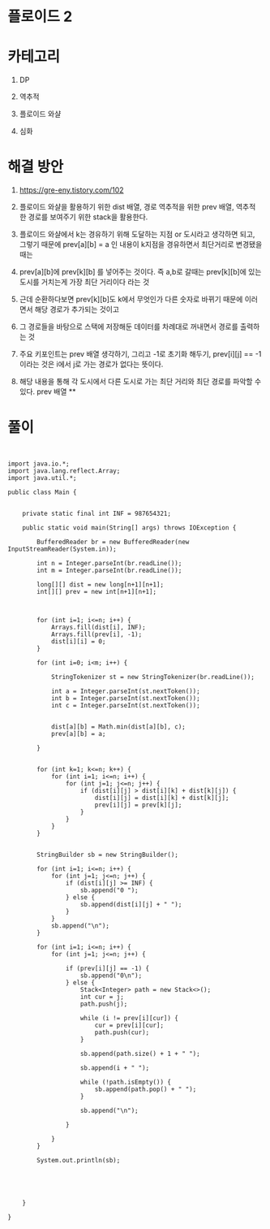 # 플로이드 2

# 카테고리

1. DP

2. 역추적

3. 플로이드 와샬

4. 심화

# 해결 방안

1. https://gre-eny.tistory.com/102

2. 플로이드 와샬을 활용하기 위한 dist 배열, 경로 역추적을 위한 prev 배열, 역추적 한 경로를 보여주기 위한 stack을 활용한다.

3. 플로이드 와샬에서 k는 경유하기 위해 도달하는 지점 or 도시라고 생각하면 되고, 그렇기 때문에 prev[a][b] = a 인 내용이 k지점을 경유하면서 최단거리로 변경됐을 때는

4. prev[a][b]에 prev[k][b] 를 넣어주는 것이다. 즉 a,b로 갈때는 prev[k][b]에 있는 도시를 거치는게 가장 최단 거리이다 라는 것

5. 근데 순환하다보면 prev[k][b]도 k에서 무엇인가 다른 숫자로 바뀌기 때문에 이러면서 해당 경로가 추가되는 것이고

6. 그 경로들을 바탕으로 스택에 저장해둔 데이터를 차례대로 꺼내면서 경로를 출력하는 것 

7. 주요 키포인트는 prev 배열 생각하기, 그리고 -1로 초기화 해두기, prev[i][j] == -1이라는 것은 i에서 j로 가는 경로가 없다는 뜻이다.

8. 해당 내용을 통해 각 도시에서 다른 도시로 가는 최단 거리와 최단 경로를 파악할 수 있다. prev 배열 **

# 풀이

```


import java.io.*;
import java.lang.reflect.Array;
import java.util.*;

public class Main {


    private static final int INF = 987654321;

    public static void main(String[] args) throws IOException {

        BufferedReader br = new BufferedReader(new InputStreamReader(System.in));

        int n = Integer.parseInt(br.readLine());
        int m = Integer.parseInt(br.readLine());

        long[][] dist = new long[n+1][n+1];
        int[][] prev = new int[n+1][n+1];



        for (int i=1; i<=n; i++) {
            Arrays.fill(dist[i], INF);
            Arrays.fill(prev[i], -1);
            dist[i][i] = 0;
        }

        for (int i=0; i<m; i++) {

            StringTokenizer st = new StringTokenizer(br.readLine());

            int a = Integer.parseInt(st.nextToken());
            int b = Integer.parseInt(st.nextToken());
            int c = Integer.parseInt(st.nextToken());


            dist[a][b] = Math.min(dist[a][b], c);
            prev[a][b] = a;

        }


        for (int k=1; k<=n; k++) {
            for (int i=1; i<=n; i++) {
                for (int j=1; j<=n; j++) {
                    if (dist[i][j] > dist[i][k] + dist[k][j]) {
                        dist[i][j] = dist[i][k] + dist[k][j];
                        prev[i][j] = prev[k][j];
                    }
                }
            }
        }


        StringBuilder sb = new StringBuilder();

        for (int i=1; i<=n; i++) {
            for (int j=1; j<=n; j++) {
                if (dist[i][j] >= INF) {
                    sb.append("0 ");
                } else {
                    sb.append(dist[i][j] + " ");
                }
            }
            sb.append("\n");
        }

        for (int i=1; i<=n; i++) {
            for (int j=1; j<=n; j++) {

                if (prev[i][j] == -1) {
                    sb.append("0\n");
                } else {
                    Stack<Integer> path = new Stack<>();
                    int cur = j;
                    path.push(j);

                    while (i != prev[i][cur]) {
                        cur = prev[i][cur];
                        path.push(cur);
                    }

                    sb.append(path.size() + 1 + " ");

                    sb.append(i + " ");

                    while (!path.isEmpty()) {
                        sb.append(path.pop() + " ");
                    }

                    sb.append("\n");

                }

            }
        }

        System.out.println(sb);





    }

}

```